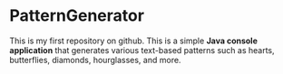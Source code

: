 # PatternGenerator
This is my first repository on github. This is a simple **Java console application** that generates various text-based patterns such as hearts, butterflies, diamonds, hourglasses, and more.
